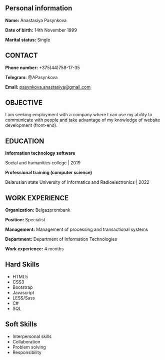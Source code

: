 ## Personal information

**Name:** Anastasiya Pasynkova

**Date of birth:** 14th November 1999

**Marital status:** Single

## CONTACT

**Phone number:** +375(44)758-17-35

**Telegram:** @APasynkova

**Email:** pasynkova.anastasiya@gmail.com

## OBJECTIVE

I am seeking employment with a company where I can use my ability to communicate with people and take advantage of my knowledge of website development (front-end).

## EDUCATION

**Information technology software**

Social and humanities college | 2019

**Professional training (computer science)**

Belarusian state University of Informatics and Radioelectronics | 2022

## WORK EXPERIENCE

**Organization:** Belgazprombank

**Position:** Specialist

**Management:** Management of processing and transactional systems

**Department:** Department of Information Technologies

**Work experience:** 4 months

## Hard Skills
* HTML5
* CSS3
* Bootstrap
* Javascript
* LESS/Sass
* C#
* SQL

## Soft Skills
* Interpersonal skills
* Collaboration
* Problem solving
* Responsibility
